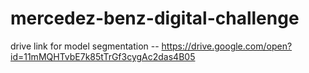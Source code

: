 # mercedez-benz-digital-challenge


drive link for model segmentation -- https://drive.google.com/open?id=11mMQHTvbE7k85tTrGf3cygAc2das4B05
